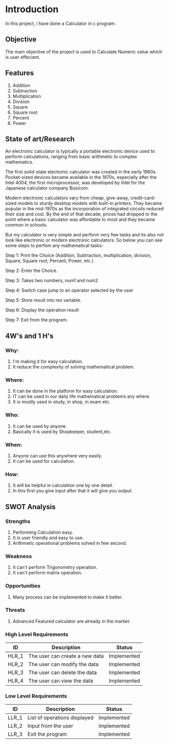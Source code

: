 # Introduction

   In this project, i have done a Calculator in c program.

## Objective

   The main objective of the project is used to Calculate Numeric value which is user effecient.
   
## Features

1.	Addition
2.	Subtraction
3.	Multiplication
4.	Division
5.	Square
6.	Square root
7.	Percent
8.	Power

## State of art/Research
An electronic calculator is typically a portable electronic device used to perform calculations, ranging from basic arithmetic to complex mathematics.

The first solid-state electronic calculator was created in the early 1960s. Pocket-sized devices became available in the 1970s, especially after the Intel 4004, the first microprocessor, was developed by Intel for the Japanese calculator company Busicom.

Modern electronic calculators vary from cheap, give-away, credit-card-sized models to sturdy desktop models with built-in printers. They became popular in the mid-1970s as the incorporation of integrated circuits reduced their size and cost. By the end of that decade, prices had dropped to the point where a basic calculator was affordable to most and they became common in schools.

But my calculator is very simple and perform very few tasks and its also not look like electronic or modern electronic calculators. So below you can see some steps to perfom any mathematical tasks-

Step 1: Print the Choice (Addition, Subtraction, multiplication, division, Square, Square root, Percent, Power, etc.)

Step 2: Enter the Choice.

Step 3: Takes two numbers, num1 and num2

Step 4: Switch case jump to an operator selected by the user

Step 5: Store result into res variable.

Step 6: Display the operation result

Step 7: Exit from the program.

## 4W's and 1 H's

### Why:
1.	I'm making it for easy calculation.
2.	It reduce the complexity of solving mathematical problem.

### Where:
1.	It can be done in the platform for easy calculation.
2.	IT can be used in our daily life mathematical problems any where.
3.	It is mostly used in study, in shop, in exam etc.

### Who:
1.	It can be used by anyone.
2.	Basically it is used by Shopkeeper, student,etc.

### When:
1.	Anyone can use this anywhere very easily.
2.	It can be used for calculation.

### How:
1.	It will be helpful in calculation one by one detail.
2.	In this first you give input after that it will give you output.

## SWOT Analysis

### Strengths
1.	Performing Calculation easy.
2.	It is user friendly and easy to use.
3.	Arithmetic operational problems solved in few second.

### Weakness
1.	It can't perform Trigonometry operation.
2.	It can't perform matrix operation.

### Opportunities
1.	Many process can be implemented to make it better.

### Threats
1.	Advanced Featured calculator are already in the market.

### High Level Requirements
|   ID  | Description                    | Status      |
|-------|--------------------------------|-------------|
| HLR_1 | The user can create a new data | Implemented |
| HLR_2 | The user can modify the data   | Implemented |
| HLR_3 | The user can delete the data   | Implemented |
| HLR_4 | The user can view the data	  | Implemented |


### Low Level Requirements
|  ID   | Description                    | Status      |
|-------|--------------------------------|-------------|
| LLR_1 | List of operations displayed   | Implemented |
| LLR_2 | Input from the user	           | Implemented |
| LLR_3 | Exit the program               | Implemented |  



